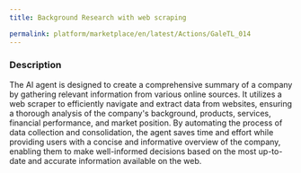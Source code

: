 ```yaml
---
title: Background Research with web scraping

permalink: platform/marketplace/en/latest/Actions/GaleTL_014
---
```

### Description

The AI agent is designed to create a comprehensive summary of a company by gathering relevant information from various online sources. It utilizes a web scraper to efficiently navigate and extract data from websites, ensuring a thorough analysis of the company's background, products, services, financial performance, and market position. By automating the process of data collection and consolidation, the agent saves time and effort while providing users with a concise and informative overview of the company, enabling them to make well-informed decisions based on the most up-to-date and accurate information available on the web.